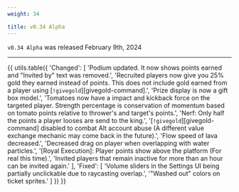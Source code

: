 ```yaml
---
weight: 34

title: v0.34 Alpha
---
```


`v0.34 Alpha` was released February 9th, 2024

----

{{ utils.table({
    'Changed': [
        'Podium updated. It now shows points earned and "Invited by" text was removed.',
        'Recruited players now give you 25% gold they earned instead of points. This does not include gold earned from a player using [`!givegold`][givegold-command].',
        'Prize display is now a gift box model.',
        'Tomatoes now have a impact and kickback force on the targeted player. Strength percentage is conservation of momentum based on tomato points relative to thrower\'s and target\'s points.',
        'Nerf&#58; Only half the points a player looses are send to the king.',
        '[`!givegold`][givegold-command] disabled to combat Alt account abuse (A different value exchange mechanic may come back in the future).',
        'Flow speed of lava decreased.',
        'Decreased drag on player when overlapping with water particles.',
        '[Royal Execution]: Player points show above the platform (For real this time).',
        'Invited players that remain inactive for more than an hour can be invited again.'
    ],
    'Fixed': [
        'Volume sliders in the Settings UI being partially unclickable due to raycasting overlap.',
        '"Washed out" colors on ticket sprites.'
    ]
}) }}